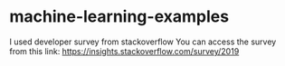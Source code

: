 # machine-learning-examples

I used developer survey from stackoverflow
You can access the survey from this link: https://insights.stackoverflow.com/survey/2019
